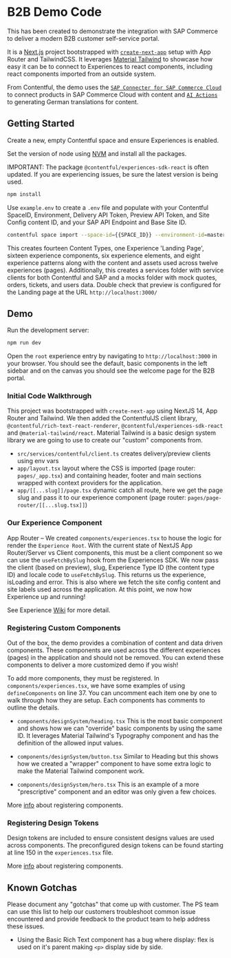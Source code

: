 # B2B Demo Code

This has been created to demonstrate the integration with SAP Commerce to deliver a modern B2B customer self-service portal.

It is a [Next.js](https://nextjs.org/) project bootstrapped with [`create-next-app`](https://github.com/vercel/next.js/tree/canary/packages/create-next-app) setup with App Router and TailwindCSS. It leverages [Material Tailwind](https://www.material-tailwind.com/) to showcase how easy it can be to connect to Experiences to react components, including react components imported from an outside system.

From Contentful, the demo uses the [`SAP Connecter for SAP Commerce Cloud`](https://www.contentful.com/marketplace/sap-commerce-cloud-connector/) to connect products in SAP Commerce Cloud with content and [`AI Actions`](https://www.contentful.com/help/ai-actions/) to generating German translations for content.

## Getting Started

Create a new, empty Contentful space and ensure Experiences is enabled.

Set the version of node using [NVM](https://github.com/nvm-sh/nvm) and install all the packages.

IMPORTANT: The package `@contentful/experiences-sdk-react` is often updated. If you are experiencing issues, be sure the latest version is being used.

```bash
npm install
```

Use `example.env` to create a `.env` file and populate with your Contentful SpaceID, Environment, Delivery API Token, Preview API Token, and Site Config content ID, and your SAP API Endpoint and Base Site ID.

```bash
contentful space import --space-id={{SPACE_ID}} --environment-id=master --content-file=seed-content.json
```

This creates fourteen Content Types, one Experience 'Landing Page', sixteen experience components, six experience elements, and eight experience patterns along with the content and assets used across twelve experiences (pages). Additionally, this creates a services folder with service clients for both Contentful and SAP and a mocks folder with mock quotes, orders, tickets, and users data. Double check that preview is configured for the Landing page at the URL `http://localhost:3000/`

## Demo

Run the development server:

```bash
npm run dev
```

Open the `root` experience entry by navigating to `http://localhost:3000` in your browser. You should see the default, basic components in the left sidebar and on the canvas you should see the welcome page for the B2B portal.

### Initial Code Walkthrough

This project was bootstrapped with `create-next-app` using NextJS 14, App Router and Tailwind. We then added the ContentfulJS client library, `@contentful/rich-text-react-renderer`, `@contentful/experiences-sdk-react` and `@material-tailwind/react`. Material Tailwind is a basic design system library we are going to use to create our "custom" components from.

- `src/services/contentful/client.ts` creates delivery/preview clients using env vars
- `app/layout.tsx` layout where the CSS is imported (page router: `pages/_app.tsx`) and containing header, footer and main sections wrapped with context providers for the application.
- `app/[[...slug]]/page.tsx` dynamic catch all route, here we get the page slug and pass it to our experience component (page router: `pages/page-router/[[...slug.tsx]]`)

### Our Experience Component

App Router – We created `components/experiences.tsx` to house the logic for render the `Experience Root`. With the current state of NextJS App Router/Server vs Client components, this must be a client component so we can use the `useFetchBySlug` hook from the Experiences SDK. We now pass the client (based on preview), slug, Experience Type ID (the content type ID) and locale code to `useFetchBySlug`. This returns us the experience, isLoading and error. This is also where we fetch the site config content and site labels used across the application. At this point, we now how Experience up and running!

See Experience [Wiki](https://github.com/contentful/experience-builder/wiki) for more detail.

### Registering Custom Components

Out of the box, the demo provides a combination of content and data driven components. These components are used across the different experiences (pages) in the application and should not be removed. You can extend these components to deliver a more customized demo if you wish!

To add more components, they must be registered. In `components/experiences.tsx`, we have some examples of using `defineComponents` on line 37. You can uncomment each item one by one to walk through how they are setup. Each components has comments to outline the details.

- `components/designSystem/heading.tsx` This is the most basic component and shows how we can "override" basic components by using the same ID. It leverages Material Tailwind's Typography component and has the definition of the allowed input values.

- `components/designSystem/button.tsx` Similar to Heading but this shows how we created a "wrapper" component to have some extra logic to make the Material Tailwind component work.

- `components/designSystem/hero.tsx` This is an example of a more "prescriptive" component and an editor was only given a few choices.

More [info](https://github.com/contentful/experience-builder/wiki#register-your-component) about registering components.

### Registering Design Tokens

Design tokens are included to ensure consistent designs values are used across components. The preconfigured design tokens can be found starting at line 150 in the `experiences.tsx` file.

More [info](https://github.com/contentful/experience-builder/wiki#registering-design-tokens) about registering components.

## Known Gotchas

Please document any "gotchas" that come up with customer. The PS team can use this list to help our customers troubleshoot common issue encountered and provide feedback to the product team to help address these issues.

- Using the Basic Rich Text component has a bug where display: flex is used on it's parent making `<p>` display side by side.
